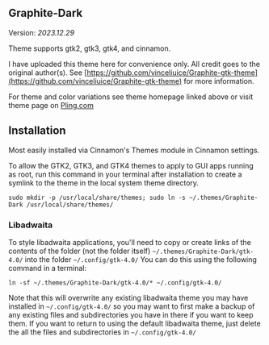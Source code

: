 ## Graphite-Dark

Version: _2023.12.29_

Theme supports gtk2, gtk3, gtk4, and cinnamon.

I have uploaded this theme here for convenience only. All credit goes to the original author(s). See [https://github.com/vinceliuice/Graphite-gtk-theme](https://github.com/vinceliuice/Graphite-gtk-theme) for more information.

For theme and color variations see theme homepage linked above or visit theme page on [Pling.com](https://www.gnome-look.org/p/1598493)

## Installation

Most easily installed via Cinnamon's Themes module in Cinnamon settings.

To allow the GTK2, GTK3, and GTK4 themes to apply to GUI apps running as root, run this command in your terminal after installation to create a symlink to the theme in the local system theme directory.

`sudo mkdir -p /usr/local/share/themes; sudo ln -s ~/.themes/Graphite-Dark /usr/local/share/themes/`

### Libadwaita

To style libadwaita applications, you'll need to copy or create links of the contents of the folder (not the folder itself) `~/.themes/Graphite-Dark/gtk-4.0/` into the folder `~/.config/gtk-4.0/` You can do this using the following command in a terminal:

`ln -sf ~/.themes/Graphite-Dark/gtk-4.0/* ~/.config/gtk-4.0/`

Note that this will overwrite any existing libadwaita theme you may have installed in `~/.config/gtk-4.0/` so you may want to first make a backup of any existing files and subdirectories you have in there if you want to keep them. If you want to return to using the default libadwaita theme, just delete the all the files and subdirectories in `~/.config/gtk-4.0/`
